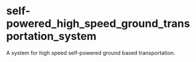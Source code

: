 # self-powered_high_speed_ground_transportation_system
A system for high speed self-powered ground based transportation.
